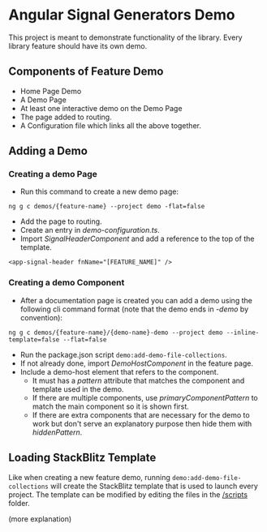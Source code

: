 # Angular Signal Generators Demo
This project is meant to demonstrate functionality of the library.  Every library feature should have its own demo.

## Components of Feature Demo
* Home Page Demo
* A Demo Page
* At least one interactive demo on the Demo Page
* The page added to routing.
* A Configuration file which links all the above together.

## Adding a Demo

### Creating a demo Page
* Run this command to create a new demo page:
```
ng g c demos/{feature-name} --project demo -flat=false
```
* Add the page to routing.
* Create an entry in *demo-configuration.ts*.
* Import *SignalHeaderComponent* and add a reference to the top of the template.
```
<app-signal-header fnName="[FEATURE_NAME]" />
```

### Creating a demo Component

* After a documentation page is created you can add a demo using the following cli command format (note that the demo ends in *-demo* by convention):
```
ng g c demos/{feature-name}/{demo-name}-demo --project demo --inline-template=false --flat=false
```
* Run the package.json script `demo:add-demo-file-collections`.
* If not already done, import *DemoHostComponent* in the feature page.
* Include a demo-host element that refers to the component.
  * It must has a *pattern* attribute that matches the component and template used in the demo.
  * If there are multiple components, use *primaryComponentPattern* to match the main component so it is shown first.
  * If there are extra components that are necessary for the demo to work but don't serve an explanatory purpose then hide them with *hiddenPattern*.


## Loading StackBlitz Template
Like when creating a new feature demo, running `demo:add-demo-file-collections` will create the StackBlitz template that is used to launch every project.  The template can be modified by editing the files in the [/scripts](/scripts) folder.

(more explanation)
